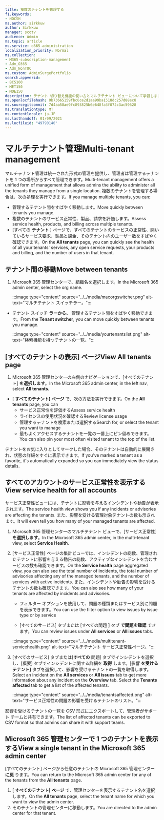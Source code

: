 ```yaml
---
title: 複数のテナントを管理する
f1.keywords:
- NOCSH
ms.author: sirkkuw
author: Sirkkuw
manager: scotv
audience: Admin
ms.topic: article
ms.service: o365-administration
localization_priority: Normal
ms.collection:
- M365-subscription-management
- Adm_O365
- Adm_NonTOC
ms.custom: AdminSurgePortfolio
search.appverid:
- BCS160
- MET150
- MOE150
description: テナント 切り替え機能の使い方とマルチテナント ビューについて学習します。
ms.openlocfilehash: 0b73665159fbc6ce2d1aa99ba1518dc257d88ec8
ms.sourcegitcommit: 7d4aa58ae9fc893825b6e648fa3f072c3ac59628
ms.translationtype: MT
ms.contentlocale: ja-JP
ms.lasthandoff: 01/09/2021
ms.locfileid: "49790140"
---
```

# <a name="multi-tenant-management"></a><span data-ttu-id="22351-103">マルチテナント管理</span><span class="sxs-lookup"><span data-stu-id="22351-103">Multi-tenant management</span></span>

<span data-ttu-id="22351-104">マルチテナント管理は統一された形式の管理を提供し、管理者は管理するテナントを 1 つの場所からすべて管理できます。</span><span class="sxs-lookup"><span data-stu-id="22351-104">Multi-tenant management offers a unified form of management that allows admins the ability to administer all the tenants they manage from a single location.</span></span> <span data-ttu-id="22351-105">複数のテナントを管理する場合は、次の処理を実行できます。</span><span class="sxs-lookup"><span data-stu-id="22351-105">If you manage multiple tenants, you can:</span></span>

- <span data-ttu-id="22351-106">管理するテナント間をすばやく移動します。</span><span class="sxs-lookup"><span data-stu-id="22351-106">Move quickly between tenants you manage.</span></span>
- <span data-ttu-id="22351-107">複数のテナントのサービス正常性、製品、請求を評価します。</span><span class="sxs-lookup"><span data-stu-id="22351-107">Assess service health, products, and billing across multiple tenants.</span></span>
- <span data-ttu-id="22351-108">[すべての **テナント** ] ページで、すべてのテナントのサービスの正常性、開いているサービス要求、製品と課金、そのテナント内のユーザー数をすばやく確認できます。</span><span class="sxs-lookup"><span data-stu-id="22351-108">On the **All tenants** page, you can quickly see the health of all your tenants' services, any open service requests, your products and billing, and the number of users in that tenant.</span></span>


## <a name="move-between-tenants"></a><span data-ttu-id="22351-109">テナント間の移動</span><span class="sxs-lookup"><span data-stu-id="22351-109">Move between tenants</span></span>

1. <span data-ttu-id="22351-110">Microsoft 365 管理センターで、組織名を選択します。</span><span class="sxs-lookup"><span data-stu-id="22351-110">In the Microsoft 365 admin center, select the org name.</span></span>

    :::image type="content" source="../../media/macorgswitcher.png" alt-text="マルチテナント スイッチラー。":::

- <span data-ttu-id="22351-112">テナント スイッチ **ラーから、** 管理するテナント間をすばやく移動できます。</span><span class="sxs-lookup"><span data-stu-id="22351-112">From the **Tenant switcher**, you can move quickly between tenants you manage.</span></span>

    :::image type="content" source="../../media/yourtenantslist.png" alt-text="検索機能を持つテナントの一覧。":::

## <a name="view-all-tenants-page"></a><span data-ttu-id="22351-114">[すべてのテナントの表示] ページ</span><span class="sxs-lookup"><span data-stu-id="22351-114">View All tenants page</span></span>

1. <span data-ttu-id="22351-115">Microsoft 365 管理センターの左側のナビゲーションで、[すべてのテナント] **を選択します**。</span><span class="sxs-lookup"><span data-stu-id="22351-115">In the Microsoft 365 admin center, in the left nav, select **All tenants**.</span></span>
- <span data-ttu-id="22351-116">[ **すべてのテナント] ページ** で、次の方法を実行できます。</span><span class="sxs-lookup"><span data-stu-id="22351-116">On the **All tenants** page, you can</span></span>
  - <span data-ttu-id="22351-117">サービス正常性を評価する</span><span class="sxs-lookup"><span data-stu-id="22351-117">Assess service health</span></span>
  - <span data-ttu-id="22351-118">ライセンスの使用状況を確認する</span><span class="sxs-lookup"><span data-stu-id="22351-118">Review license usage</span></span>
  - <span data-ttu-id="22351-119">管理するテナントを検索または選択する</span><span class="sxs-lookup"><span data-stu-id="22351-119">Search for, or select the tenant you want to manage</span></span>
  - <span data-ttu-id="22351-120">最もよくアクセスするテナントを一覧の一番上にピン留めできます。</span><span class="sxs-lookup"><span data-stu-id="22351-120">You can also pin your most often visited tenant to the top of the list.</span></span>


<span data-ttu-id="22351-121">テナントをお気に入りとしてマークした場合、そのテナントは自動的に展開され、状態の詳細をすぐに表示できます。</span><span class="sxs-lookup"><span data-stu-id="22351-121">If you've marked a tenant as a favorite, it's automatically expanded so you can immediately view the status details.</span></span>

## <a name="view-service-health-for-all-accounts"></a><span data-ttu-id="22351-122">すべてのアカウントのサービス正常性を表示する</span><span class="sxs-lookup"><span data-stu-id="22351-122">View service health for all accounts</span></span>

<span data-ttu-id="22351-123">サービス正常性ビューには、テナントに影響を与えるインシデントや勧告が表示されます。</span><span class="sxs-lookup"><span data-stu-id="22351-123">The service health view shows you if any incidents or advisories are affecting the tenants.</span></span> <span data-ttu-id="22351-124">また、影響を受ける管理対象テナントの数も示されます。</span><span class="sxs-lookup"><span data-stu-id="22351-124">It will even tell you how many of your managed tenants are affected.</span></span>

1. <span data-ttu-id="22351-125">Microsoft 365 管理センターのマルチテナント ビューで、[サービス正常性] **を選択します**。</span><span class="sxs-lookup"><span data-stu-id="22351-125">In the Microsoft 365 admin center, in the multi-tenant view, select **Service Health**.</span></span>
2. <span data-ttu-id="22351-126">[サービス正常性] ページの集計ビューでは、インシデントの総数、管理されたテナントに影響を与える勧告の総数、アクティブなインシデントを含むサービスの数も確認できます。</span><span class="sxs-lookup"><span data-stu-id="22351-126">On the **Service health** page aggregated view, you can also see the total number of incidents, the total number of advisories affecting any of the managed tenants, and the number of services with active incidents.</span></span> <span data-ttu-id="22351-127">また、インシデントや勧告の影響を受けるテナントの数も確認できます。</span><span class="sxs-lookup"><span data-stu-id="22351-127">You can also see how many of your tenants are affected by incidents and advisories.</span></span>
    
    - <span data-ttu-id="22351-128">フィルター オプションを使用して、問題の種類またはサービス別に問題を表示できます。</span><span class="sxs-lookup"><span data-stu-id="22351-128">You can use the filter option to view issues by issue type or by service</span></span>

    - <span data-ttu-id="22351-129">[すべてのサービス] タブまたは [すべての問題 **]** タブ **で問題を確認** できます。</span><span class="sxs-lookup"><span data-stu-id="22351-129">You can review issues under **All services** or **All issues** tabs.</span></span>

    :::image type="content" source="../../media/multitenant-servicehealth.png" alt-text="マルチテナント サービス正常性ページ。":::
1. <span data-ttu-id="22351-131">[すべてのサービス] タブまたは[**すべての** 問題] タブでインシデントを選択し、[概要] タブでインシデントに関する詳細を **取得** します。[影響 **を受けるテナント]** タブを選択して、影響を受けるテナントの一覧を取得します。</span><span class="sxs-lookup"><span data-stu-id="22351-131">Select an incident on the **All services** or **All issues** tab to get more information about any incident on the **Overview** tab. Select the **Tenants affected** tab to get a list of the affected tenants.</span></span>

    :::image type="content" source="../../media/tenantsaffected.png" alt-text="サービス正常性の問題の影響を受けるテナントのリスト。":::

<span data-ttu-id="22351-133">影響を受けるテナントの一覧を CSV 形式にエクスポートして、管理者がサポート チームと共有できます。</span><span class="sxs-lookup"><span data-stu-id="22351-133">The list of affected tenants can be exported to CSV format so that admins can share it with support teams.</span></span>

## <a name="view-a-single-tenant-in-the-microsoft-365-admin-center"></a><span data-ttu-id="22351-134">Microsoft 365 管理センターで 1 つのテナントを表示する</span><span class="sxs-lookup"><span data-stu-id="22351-134">View a single tenant in the Microsoft 365 admin center</span></span>

<span data-ttu-id="22351-135">[すべてのテナント] ページから任意のテナントの Microsoft 365 管理センター **に戻** ります。</span><span class="sxs-lookup"><span data-stu-id="22351-135">You can return to the Microsoft 365 admin center for any of the tenants from the **All tenants** page.</span></span>

1. <span data-ttu-id="22351-136">[ **すべてのテナント] ページ** で、管理センターを表示するテナント名を選択します。</span><span class="sxs-lookup"><span data-stu-id="22351-136">On the **All tenants** page, select the tenant name for which you want to view the admin center.</span></span>
2. <span data-ttu-id="22351-137">そのテナントの管理センターに移動します。</span><span class="sxs-lookup"><span data-stu-id="22351-137">You are directed to the admin center for that tenant.</span></span>